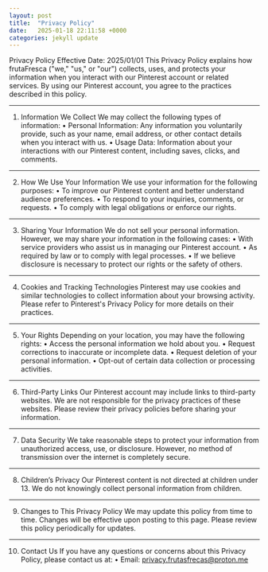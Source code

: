 ```yaml
---
layout: post
title:  "Privacy Policy"
date:   2025-01-18 22:11:58 +0000
categories: jekyll update
---
```

Privacy Policy
Effective Date: 2025/01/01
This Privacy Policy explains how frutaFresca ("we," "us," or "our") collects, uses, and protects your information when you interact with our Pinterest account or related services. By using our Pinterest account, you agree to the practices described in this policy.
______________
1. Information We Collect
We may collect the following types of information:
•	Personal Information: Any information you voluntarily provide, such as your name, email address, or other contact details when you interact with us.
•	Usage Data: Information about your interactions with our Pinterest content, including saves, clicks, and comments.
______________
2. How We Use Your Information
We use your information for the following purposes:
•	To improve our Pinterest content and better understand audience preferences.
•	To respond to your inquiries, comments, or requests.
•	To comply with legal obligations or enforce our rights.
______________
3. Sharing Your Information
We do not sell your personal information. However, we may share your information in the following cases:
•	With service providers who assist us in managing our Pinterest account.
•	As required by law or to comply with legal processes.
•	If we believe disclosure is necessary to protect our rights or the safety of others.
______________
4. Cookies and Tracking Technologies
Pinterest may use cookies and similar technologies to collect information about your browsing activity. Please refer to Pinterest's Privacy Policy for more details on their practices.
______________
5. Your Rights
Depending on your location, you may have the following rights:
•	Access the personal information we hold about you.
•	Request corrections to inaccurate or incomplete data.
•	Request deletion of your personal information.
•	Opt-out of certain data collection or processing activities.
______________
6. Third-Party Links
Our Pinterest account may include links to third-party websites. We are not responsible for the privacy practices of these websites. Please review their privacy policies before sharing your information.
______________
7. Data Security
We take reasonable steps to protect your information from unauthorized access, use, or disclosure. However, no method of transmission over the internet is completely secure.
______________
8. Children’s Privacy
Our Pinterest content is not directed at children under 13. We do not knowingly collect personal information from children.
______________
9. Changes to This Privacy Policy
We may update this policy from time to time. Changes will be effective upon posting to this page. Please review this policy periodically for updates.
______________
10. Contact Us
If you have any questions or concerns about this Privacy Policy, please contact us at:
•	Email: privacy.frutasfrecas@proton.me